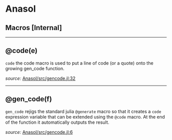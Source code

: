 # Anasol


## Macros [Internal]

---

<a id="macro___code.1" class="lexicon_definition"></a>
## @code(e)
`code` the code macro is used to put a line of code (or a quote) onto the growing
gen_code function.


*source:*
[Anasol/src/gencode.jl:32](https://github.com/madsjulia/Anasol.jl/tree/02b3e58b1f2a8de4b87f111acd50e54f159a24b4/src/gencode.jl#L32)

---

<a id="macro___gen_code.1" class="lexicon_definition"></a>
## @gen_code(f)
`gen_code` rejigs the standard julia `@generate` macro so that it creates a `code`
expression variable that can be extended using the `@code` macro.  At the end of
the function it automatically outputs the result.


*source:*
[Anasol/src/gencode.jl:6](https://github.com/madsjulia/Anasol.jl/tree/02b3e58b1f2a8de4b87f111acd50e54f159a24b4/src/gencode.jl#L6)

